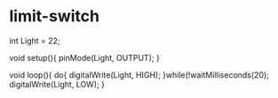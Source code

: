 # limit-switch

int Light = 22; 

void setup(){
  pinMode(Light, OUTPUT); 
}

void loop(){
 do{
     digitalWrite(Light, HIGH);
  }while(!waitMilliseconds(20);
    digitalWrite(Light, LOW);
  }
  
  
